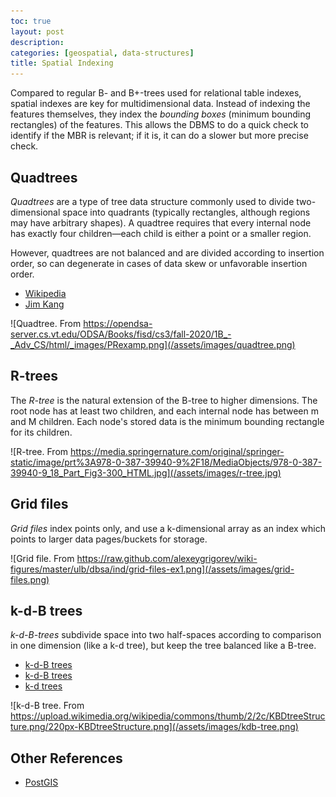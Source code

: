 ```yaml
---
toc: true
layout: post
description:
categories: [geospatial, data-structures]
title: Spatial Indexing
---
```


Compared to regular B- and B+-trees used for relational table indexes, spatial indexes are key for multidimensional data. Instead of indexing the features themselves, they index the _bounding boxes_ (minimum bounding rectangles) of the features. This allows the DBMS to do a quick check to identify if the MBR is relevant; if it is, it can do a slower but more precise check.

## Quadtrees

_Quadtrees_ are a type of tree data structure commonly used to divide two-dimensional space into quadrants (typically rectangles, although regions may have arbitrary shapes). A quadtree requires that every internal node has exactly four children&mdash;each child is either a point or a smaller region.

However, quadtrees are not balanced and are divided according to insertion order, so can degenerate in cases of data skew or unfavorable insertion order.

- [Wikipedia](https://en.wikipedia.org/wiki/Quadtree)
- [Jim Kang](https://jimkang.com/quadtreevis/)

![Quadtree. From https://opendsa-server.cs.vt.edu/ODSA/Books/fisd/cs3/fall-2020/1B_-_Adv_CS/html/_images/PRexamp.png](/assets/images/quadtree.png)

## R-trees

The _R-tree_ is the natural extension of the B-tree to higher dimensions. The root node has at least two children, and each internal node has between m and M children. Each node's stored data is the minimum bounding rectangle for its children.

![R-tree. From https://media.springernature.com/original/springer-static/image/prt%3A978-0-387-39940-9%2F18/MediaObjects/978-0-387-39940-9_18_Part_Fig3-300_HTML.jpg](/assets/images/r-tree.jpg)

## Grid files

_Grid files_ index points only, and use a k-dimensional array as an index which points to larger data pages/buckets for storage.

![Grid file. From https://raw.github.com/alexeygrigorev/wiki-figures/master/ulb/dbsa/ind/grid-files-ex1.png](/assets/images/grid-files.png)

## k-d-B trees

_k-d-B-trees_ subdivide space into two half-spaces according to comparison in one dimension (like a k-d tree), but keep the tree balanced like a B-tree.

- [k-d-B trees](https://en.wikipedia.org/wiki/K-D-B-tree)
- [k-d-B trees](https://xlinux.nist.gov/dads/HTML/kdbtree.html)
- [k-d trees](https://en.wikipedia.org/wiki/K-d_tree)

![k-d-B tree. From https://upload.wikimedia.org/wikipedia/commons/thumb/2/2c/KBDtreeStructure.png/220px-KBDtreeStructure.png](/assets/images/kdb-tree.png)

## Other References

- [PostGIS](https://postgis.net/workshops/postgis-intro/indexing.html#how-spatial-indexes-work)
